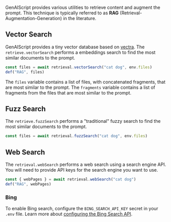 
GenAIScript provides various utilities to retrieve content and augment the prompt. This technique is typically referred to as **RAG** (Retrieval-Augmentation-Generation) in the literature.

## Vector Search

GenAIScript provides a tiny vector database based on [vectra](https://www.npmjs.com/package/vectra).
The `retrieve.vectorSearch` performs a embeddings search to find the most similar documents to the prompt.

```js
const files = await retrieval.vectorSearch("cat dog", env.files)
def("RAG", files)
```

The `files` variable contains a list of files, with concatenated fragments, that are most similar to the prompt. The `fragments` variable contains a list of fragments from the files that are most similar to the prompt.

## Fuzz Search

The `retrieve.fuzzSearch` performs a "traditional" fuzzy search to find the most similar documents to the prompt.

```js
const files = await retrieval.fuzzSearch("cat dog", env.files)
```

## Web Search

The `retrieval.webSearch` performs a web search using a search engine API. You will need to provide API keys for the search engine you want to use.

```js
const { webPages } = await retrieval.webSearch("cat dog")
def("RAG", webPages)
```

### Bing

To enable Bing search, configure the `BING_SEARCH_API_KEY` secret in your `.env` file. Learn more about [configuring the Bing Search API](https://www.microsoft.com/en-us/bing/apis/bing-web-search-api).
